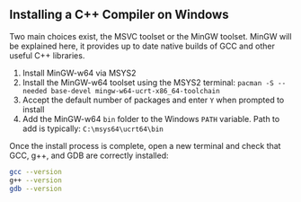 ## Installing a C++ Compiler on Windows
Two main choices exist, the MSVC toolset or the MinGW toolset. MinGW will be explained here, it provides up to date native builds of GCC and other useful C++ libraries.

1. Install MinGW-w64 via MSYS2
2. Install the MinGW-w64 toolset using the MSYS2 terminal: `pacman -S --needed base-devel mingw-w64-ucrt-x86_64-toolchain`
3. Accept the default number of packages and enter `Y` when prompted to install
4. Add the MinGW-w64 `bin` folder to the Windows `PATH` variable. Path to add is typically: `C:\msys64\ucrt64\bin`

Once the install process is complete, open a new terminal and check that GCC, g++, and GDB are correctly installed:

```sh
gcc --version
g++ --version
gdb --version
```
